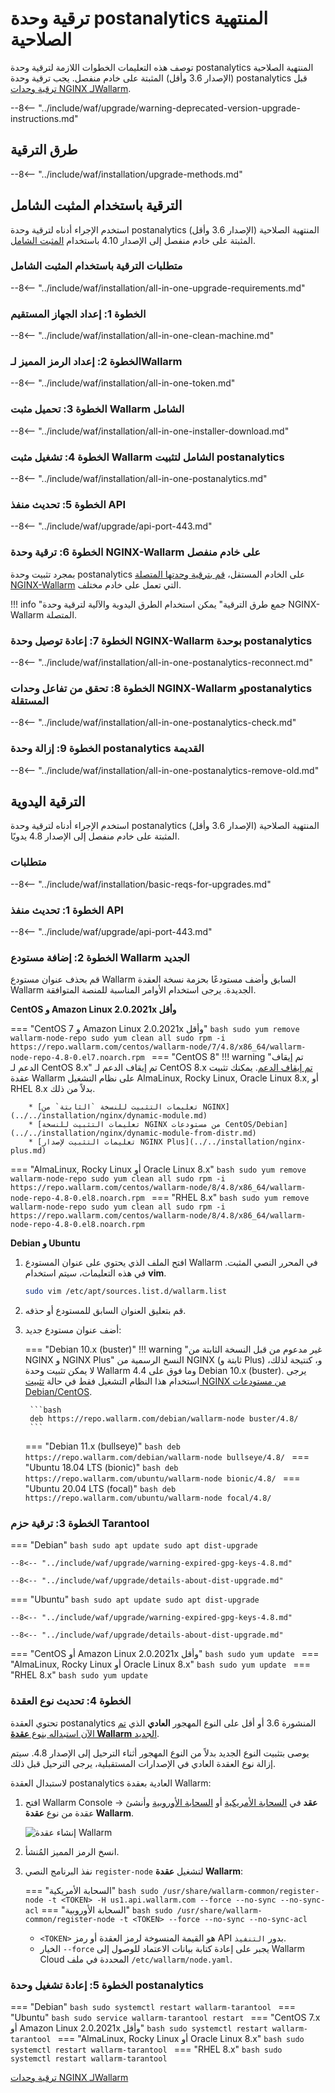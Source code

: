 [docs-module-update]: nginx-modules.md
[img-wl-console-users]: ../../images/check-users.png 
[img-create-wallarm-node]: ../../images/user-guides/nodes/create-cloud-node.png
[img-attacks-in-interface]: ../../images/admin-guides/test-attacks-quickstart.png
[nginx-custom]: ../../custom/custom-nginx-version.md
[wallarm-token-types]: ../../user-guides/nodes/nodes.md#api-and-node-tokens-for-node-creation
[tarantool-status]: ../../images/tarantool-status.png
[statistics-service-all-parameters]: ../../admin-en/configure-statistics-service.md
[configure-proxy-balancer-instr]: ../../admin-en/configuration-guides/access-to-wallarm-api-via-proxy.md

# ترقية وحدة postanalytics المنتهية الصلاحية

توصف هذه التعليمات الخطوات اللازمة لترقية وحدة postanalytics المنتهية الصلاحية (الإصدار 3.6 وأقل) المثبتة على خادم منفصل. يجب ترقية وحدة postanalytics قبل [ترقية وحدات NGINX لـWallarm][docs-module-update].

--8<-- "../include/waf/upgrade/warning-deprecated-version-upgrade-instructions.md"

## طرق الترقية

--8<-- "../include/waf/installation/upgrade-methods.md"

## الترقية باستخدام المثبت الشامل

استخدم الإجراء أدناه لترقية وحدة postanalytics المنتهية الصلاحية (الإصدار 3.6 وأقل) المثبتة على خادم منفصل إلى الإصدار 4.10 باستخدام [المثبت الشامل](../../installation/nginx/all-in-one.md).

### متطلبات الترقية باستخدام المثبت الشامل

--8<-- "../include/waf/installation/all-in-one-upgrade-requirements.md"

### الخطوة 1: إعداد الجهاز المستقيم

--8<-- "../include/waf/installation/all-in-one-clean-machine.md"

### الخطوة 2: إعداد الرمز المميز لـWallarm

--8<-- "../include/waf/installation/all-in-one-token.md"

### الخطوة 3: تحميل مثبت Wallarm الشامل

--8<-- "../include/waf/installation/all-in-one-installer-download.md"

### الخطوة 4: تشغيل مثبت Wallarm الشامل لتثبيت postanalytics

--8<-- "../include/waf/installation/all-in-one-postanalytics.md"

### الخطوة 5: تحديث منفذ API

--8<-- "../include/waf/upgrade/api-port-443.md"

### الخطوة 6: ترقية وحدة NGINX-Wallarm على خادم منفصل

بمجرد تثبيت وحدة postanalytics على الخادم المستقل، [قم بترقية وحدتها المتصلة NGINX-Wallarm](nginx-modules.md) التي تعمل على خادم مختلف.

!!! info "جمع طرق الترقية"
    يمكن استخدام الطرق اليدوية والآلية لترقية وحدة NGINX-Wallarm المتصلة.

### الخطوة 7: إعادة توصيل وحدة NGINX-Wallarm بوحدة postanalytics

--8<-- "../include/waf/installation/all-in-one-postanalytics-reconnect.md"

### الخطوة 8: تحقق من تفاعل وحدات NGINX‑Wallarm وpostanalytics المستقلة

--8<-- "../include/waf/installation/all-in-one-postanalytics-check.md"

### الخطوة 9: إزالة وحدة postanalytics القديمة

--8<-- "../include/waf/installation/all-in-one-postanalytics-remove-old.md"

## الترقية اليدوية

استخدم الإجراء أدناه لترقية وحدة postanalytics المنتهية الصلاحية (الإصدار 3.6 وأقل) المثبتة على خادم منفصل إلى الإصدار 4.8 يدويًا.

### متطلبات

--8<-- "../include/waf/installation/basic-reqs-for-upgrades.md"

### الخطوة 1: تحديث منفذ API

--8<-- "../include/waf/upgrade/api-port-443.md"

### الخطوة 2: إضافة مستودع Wallarm الجديد

قم بحذف عنوان مستودع Wallarm السابق وأضف مستودعًا بحزمة نسخة العقدة Wallarm الجديدة. يرجى استخدام الأوامر المناسبة للمنصة المتوافقة.

**CentOS و Amazon Linux 2.0.2021x وأقل**

=== "CentOS 7 و Amazon Linux 2.0.2021x وأقل"
    ```bash
    sudo yum remove wallarm-node-repo
    sudo yum clean all
    sudo rpm -i https://repo.wallarm.com/centos/wallarm-node/7/4.8/x86_64/wallarm-node-repo-4.8-0.el7.noarch.rpm
    ```
=== "CentOS 8"
    !!! warning "تم إيقاف الدعم لـ CentOS 8.x"
        تم إيقاف الدعم لـ CentOS 8.x [تم إيقاف الدعم](https://www.centos.org/centos-linux-eol/). يمكنك تثبيت عقدة Wallarm على نظام التشغيل AlmaLinux, Rocky Linux, Oracle Linux 8.x, أو RHEL 8.x بدلاً من ذلك.

        * [تعليمات التثبيت للنسخة `الثابتة` من NGINX](../../installation/nginx/dynamic-module.md)
        * [تعليمات التثبيت للنسخة NGINX من مستودعات CentOS/Debian](../../installation/nginx/dynamic-module-from-distr.md)
        * [تعليمات التثبيت لإصدار NGINX Plus](../../installation/nginx-plus.md)
=== "AlmaLinux, Rocky Linux أو Oracle Linux 8.x"
    ```bash
    sudo yum remove wallarm-node-repo
    sudo yum clean all
    sudo rpm -i https://repo.wallarm.com/centos/wallarm-node/8/4.8/x86_64/wallarm-node-repo-4.8-0.el8.noarch.rpm
    ```
=== "RHEL 8.x"
    ```bash
    sudo yum remove wallarm-node-repo
    sudo yum clean all
    sudo rpm -i https://repo.wallarm.com/centos/wallarm-node/8/4.8/x86_64/wallarm-node-repo-4.8-0.el8.noarch.rpm
    ```

**Debian و Ubuntu**

1. افتح الملف الذي يحتوي على عنوان المستودع Wallarm في المحرر النصي المثبت. في هذه التعليمات، سيتم استخدام **vim**.

    ```bash
    sudo vim /etc/apt/sources.list.d/wallarm.list
    ```
2. قم بتعليق العنوان السابق للمستودع أو حذفه.
3. أضف عنوان مستودع جديد:

    === "Debian 10.x (buster)"
        !!! warning "غير مدعوم من قبل النسخة الثابتة من NGINX و NGINX Plus"
            النسخ الرسمية من NGINX (ثابتة و Plus) و، كنتيجة لذلك، لا يمكن تثبيت وحدة Wallarm 4.4 وما فوق على Debian 10.x (buster). يرجى استخدام هذا النظام التشغيل فقط في حالة [تثبيت NGINX من مستودعات Debian/CentOS](../../installation/nginx/dynamic-module-from-distr.md).

        ```bash
        deb https://repo.wallarm.com/debian/wallarm-node buster/4.8/
        ```
    === "Debian 11.x (bullseye)"
        ```bash
        deb https://repo.wallarm.com/debian/wallarm-node bullseye/4.8/
        ```
    === "Ubuntu 18.04 LTS (bionic)"
        ```bash
        deb https://repo.wallarm.com/ubuntu/wallarm-node bionic/4.8/
        ```
    === "Ubuntu 20.04 LTS (focal)"
        ```bash
        deb https://repo.wallarm.com/ubuntu/wallarm-node focal/4.8/
        ```

### الخطوة 3: ترقية حزم Tarantool

=== "Debian"
    ```bash
    sudo apt update
    sudo apt dist-upgrade
    ```

    --8<-- "../include/waf/upgrade/warning-expired-gpg-keys-4.8.md"

    --8<-- "../include/waf/upgrade/details-about-dist-upgrade.md"
=== "Ubuntu"
    ```bash
    sudo apt update
    sudo apt dist-upgrade
    ```

    --8<-- "../include/waf/upgrade/warning-expired-gpg-keys-4.8.md"

    --8<-- "../include/waf/upgrade/details-about-dist-upgrade.md"
=== "CentOS أو Amazon Linux 2.0.2021x وأقل"
    ```bash
    sudo yum update
    ```
=== "AlmaLinux, Rocky Linux أو Oracle Linux 8.x"
    ```bash
    sudo yum update
    ```
=== "RHEL 8.x"
    ```bash
    sudo yum update
    ```

### الخطوة 4: تحديث نوع العقدة

تحتوي العقدة postanalytics المنشورة 3.6 أو أقل على النوع المهجور **العادي** الذي [تم الآن استبداله بنوع **عقدة Wallarm** الجديد](what-is-new.md#unified-registration-of-nodes-in-the-wallarm-cloud-by-tokens).

يوصى بتثبيت النوع الجديد بدلاً من النوع المهجور أثناء الترحيل إلى الإصدار 4.8. سيتم إزالة نوع العقدة العادي في الإصدارات المستقبلية، يرجى الترحيل قبل ذلك.

لاستبدال العقدة postanalytics العادية بعقدة Wallarm:

1. افتح Wallarm Console → **عقد** في [السحابة الأمريكية](https://us1.my.wallarm.com/nodes) أو [السحابة الأوروبية](https://my.wallarm.com/nodes) وأنشئ عقدة من نوع **عقدة Wallarm**.

    ![إنشاء عقدة Wallarm][img-create-wallarm-node]
1. انسخ الرمز المميز المُنشأ.
1. نفذ البرنامج النصي `register-node` لتشغيل **عقدة Wallarm**:

    === "السحابة الأمريكية"
        ``` bash
        sudo /usr/share/wallarm-common/register-node -t <TOKEN> -H us1.api.wallarm.com --force --no-sync --no-sync-acl
        ```
    === "السحابة الأوروبية"
        ``` bash
        sudo /usr/share/wallarm-common/register-node -t <TOKEN> --force --no-sync --no-sync-acl
        ```
    
    * `<TOKEN>` هو القيمة المنسوخة لرمز العقدة أو رمز API بدور `التنفيذ`.
    * الخيار `--force` يجبر على إعادة كتابة بيانات الاعتماد للوصول إلى Wallarm Cloud المحددة في ملف `/etc/wallarm/node.yaml`.

### الخطوة 5: إعادة تشغيل وحدة postanalytics

=== "Debian"
    ```bash
    sudo systemctl restart wallarm-tarantool
    ```
=== "Ubuntu"
    ```bash
    sudo service wallarm-tarantool restart
    ```
=== "CentOS 7.x أو Amazon Linux 2.0.2021x وأقل"
    ```bash
    sudo systemctl restart wallarm-tarantool
    ```
=== "AlmaLinux, Rocky Linux أو Oracle Linux 8.x"
    ```bash
    sudo systemctl restart wallarm-tarantool
    ```
=== "RHEL 8.x"
    ```bash
    sudo systemctl restart wallarm-tarantool
    ```

[ترقية وحدات NGINX لـWallarm][docs-module-update]